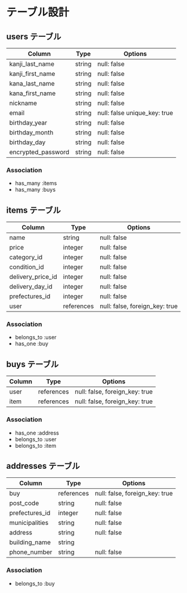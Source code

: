 # テーブル設計


## users テーブル

| Column             | Type   | Options                      |
| ------------------ | ------ | ---------------------------- |
| kanji_last_name    | string | null: false                  |
| kanji_first_name   | string | null: false                  |
| kana_last_name     | string | null: false                  |
| kana_first_name    | string | null: false                  |
| nickname           | string | null: false                  |
| email              | string | null: false unique_key: true |
| birthday_year      | string | null: false                  |
| birthday_month     | string | null: false                  | 
| birthday_day       | string | null: false                  | 
| encrypted_password | string | null: false                  |

### Association 

 * has_many :items
 * has_many :buys


## items テーブル

| Column            | Type    | Options                        |
| ----------------- | ------- | ------------------------------ |
| name              | string  | null: false                    |
| price             | integer | null: false                    |
| category_id       | integer | null: false                    |
| condition_id      | integer | null: false                    | 
| delivery_price_id | integer | null: false                    |
| delivery_day_id   | integer | null: false                    |
| prefectures_id    | integer | null: false                    |
| user             |references| null: false, foreign_key: true |

### Association

 * belongs_to :user
 * has_one :buy


## buys テーブル

| Column        | Type       | Options                        |
| ------------- | ---------- | ------------------------------ |
| user          | references | null: false, foreign_key: true |
| item          | references | null: false, foreign_key: true |

### Association

 * has_one :address
 * belongs_to :user
 * belongs_to :item 

## addresses テーブル

| Column        | Type       | Options                        |
| ------------- | ---------- | ------------------------------ |
| buy           | references | null: false, foreign_key: true |
| post_code     | string     | null: false                    |
| prefectures_id| integer    | null: false                    |
| municipalities| string     | null: false                    |
| address       | string     | null: false                    |
| building_name | string     |                                |
| phone_number  | string     | null: false                    |

### Association

  * belongs_to :buy

